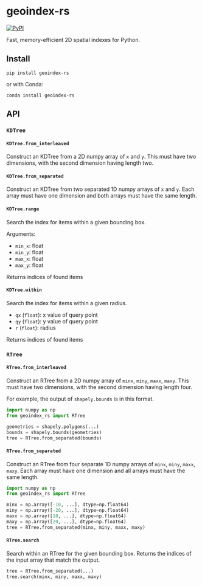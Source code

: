 # geoindex-rs

[![PyPI][pypi_badge]][pypi_link]

[pypi_badge]: https://badge.fury.io/py/geoindex-rs.svg
[pypi_link]: https://pypi.org/project/geoindex-rs/

Fast, memory-efficient 2D spatial indexes for Python.

## Install

```
pip install geoindex-rs
```

or with Conda:

```
conda install geoindex-rs
```

## API

### `KDTree`

#### `KDTree.from_interleaved`

Construct an KDTree from a 2D numpy array of `x` and `y`. This must have two dimensions, with the second dimension having length two.

#### `KDTree.from_separated`

Construct an KDTree from two separated 1D numpy arrays of `x` and `y`. Each array must have one dimension and both arrays must have the same length.

#### `KDTree.range`

Search the index for items within a given bounding box.

Arguments:

- `min_x`: float
- `min_y`: float
- `max_x`: float
- `max_y`: float

Returns indices of found items

#### `KDTree.within`

Search the index for items within a given radius.

- `qx` (`float`): x value of query point
- `qy` (`float`): y value of query point
- `r` (`float`): radius

Returns indices of found items

### `RTree`

#### `RTree.from_interleaved`

Construct an RTree from a 2D numpy array of `minx`, `miny`, `maxx`, `maxy`. This must have two dimensions, with the second dimension having length four.

For example, the output of `shapely.bounds` is in this format.

```py
import numpy as np
from geoindex_rs import RTree

geometries = shapely.polygons(...)
bounds = shapely.bounds(geometries)
tree = RTree.from_separated(bounds)
```

#### `RTree.from_separated`

Construct an RTree from four separate 1D numpy arrays of `minx`, `miny`, `maxx`, `maxy`. Each array must have one dimension and all arrays must have the same length.

```py
import numpy as np
from geoindex_rs import RTree

minx = np.array([-10, ...], dtype=np.float64)
miny = np.array([-20, ...], dtype=np.float64)
maxx = np.array([10, ...], dtype=np.float64)
maxy = np.array([20, ...], dtype=np.float64)
tree = RTree.from_separated(minx, miny, maxx, maxy)
```

#### `RTree.search`

Search within an RTree for the given bounding box. Returns the indices of the input array that match the output.

```py
tree = RTree.from_separated(...)
tree.search(minx, miny, maxx, maxy)
```
